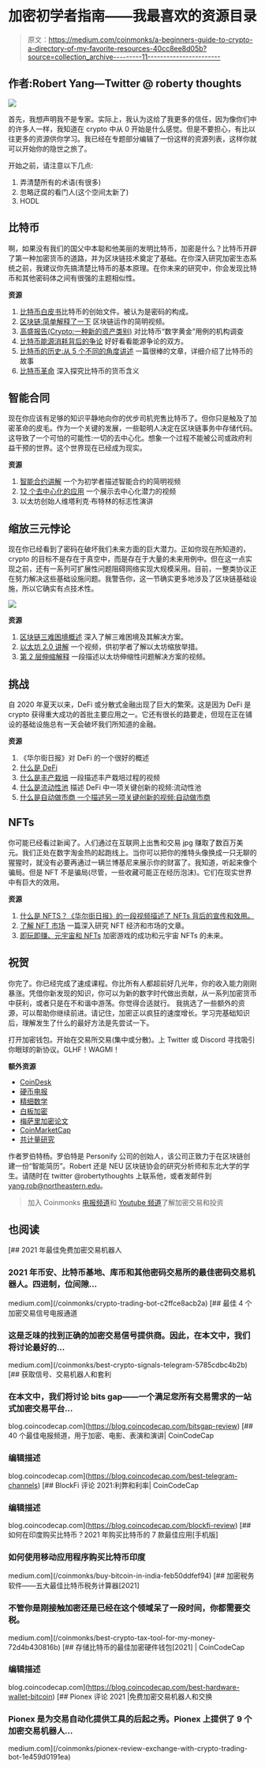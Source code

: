 # 加密初学者指南——我最喜欢的资源目录

> 原文：<https://medium.com/coinmonks/a-beginners-guide-to-crypto-a-directory-of-my-favorite-resources-40cc8ee8d05b?source=collection_archive---------11----------------------->

## 作者:Robert Yang—Twitter @ roberty thoughts

![](img/ab74c98b7d99e95b73d7cd8665b5f097.png)

首先，我想声明我不是专家。实际上，我认为这给了我更多的信任，因为像你们中的许多人一样，我知道在 crypto 中从 0 开始是什么感觉。但是不要担心，有比以往更多的资源供你学习。我已经在专题部分编辑了一份这样的资源列表，这样你就可以开始你的隐世之旅了。

开始之前，请注意以下几点:

1.  弄清楚所有的术语(有很多)
2.  忽略迂腐的看门人(这个空间太新了)
3.  HODL

## 比特币

啊，如果没有我们的国父中本聪和他美丽的发明比特币，加密是什么？比特币开辟了第一种加密货币的道路，并为区块链技术奠定了基础。在你深入研究加密生态系统之前，我建议你先搞清楚比特币的基本原理。在你未来的研究中，你会发现比特币和其他密码体之间有很强的主题相似性。

**资源**

1.  [比特币白皮书](https://bitcoin.org/bitcoin.pdf)比特币的创始文件。被认为是密码的构成。
2.  [区块链:简单解释了一下](https://www.youtube.com/watch?v=SSo_EIwHSd4) 区块链运作的简明视频。
3.  [高盛报告(Crypto:一种新的资产类别)](https://www.goldmansachs.com/insights/pages/crypto-a-new-asset-class.html) 对比特币“数字黄金”用例的机构调查
4.  [比特币能源消耗背后的争论](https://hbr.org/2021/05/how-much-energy-does-bitcoin-actually-consume) 好好看看能源争论的双方。
5.  [比特币的历史:从 5 个不同的角度讲述](https://theconversation.com/a-history-of-bitcoin-told-through-the-five-different-groups-who-bought-it-98359) 一篇很棒的文章，详细介绍了比特币的故事
6.  [比特币革命](/@nic__carter/a-most-peaceful-revolution-8b63b64c203e) 深入探究比特币的货币含义

## 智能合同

现在你应该有足够的知识平静地向你的优步司机兜售比特币了。但你只是触及了加密革命的皮毛。作为一个关键的发展，一些聪明人决定在区块链事务中存储代码。这导致了一个可怕的可能性:一切的去中心化。想象一个过程不能被公司或政府利益干预的世界。这个世界现在已经成为现实。

**资源**

1.  [智能合约讲解](https://www.youtube.com/watch?v=pWGLtjG-F5c) 一个为初学者描述智能合约的简明视频
2.  [12 个去中心化的应用](https://www.youtube.com/watch?v=oPIupbsVimc) 一个展示去中心化潜力的视频
3.  以太坊创始人维塔利克·布特林的标志性演讲

## 缩放三元悖论

现在你已经看到了密码在破坏我们未来方面的巨大潜力。正如你现在所知道的，crypto 的目标不是存在于真空中，而是存在于大量的未来用例中。但在这一点实现之前，还有一系列可扩展性问题阻碍网络实现大规模采用。目前，一整类协议正在努力解决这些基础设施问题。我警告你，这一节确实更多地涉及了区块链基础设施，所以它确实有点技术性。

![](img/756f939a6c1f8d53ec7e49bb6196f96d.png)

**资源**

1.  [区块链三难困境概述](https://medium.com/r?url=https%3A%2F%2Fwww.gemini.com%2Fcryptopedia%2Fblockchain-trilemma-decentralization-scalability-definition%23section-solving-the-blockchain-trilemma) 深入了解三难困境及其解决方案。
2.  [以太坊 2.0 讲解](https://www.youtube.com/watch?v=pycVClxWUN8) 一个视频，供初学者了解以太坊缩放举措。
3.  [第 2 层伸缩解释](https://www.youtube.com/watch?v=BgCgauWVTs0&t=300s) 一段描述以太坊伸缩性问题解决方案的视频。

## 挑战

自 2020 年夏天以来，DeFi 或分散式金融出现了巨大的繁荣。这是因为 DeFi 是 crypto 获得重大成功的首批主要应用之一。它还有很长的路要走，但现在正在铺设的基础设施总有一天会破坏我们所知道的金融。

**资源**

1.  《华尔街日报》对 DeFi 的一个很好的概述
2.  [什么是 DeFi](https://www.youtube.com/watch?v=17QRFlml4pA) 
3.  [什么是丰产栽培](https://www.youtube.com/watch?v=ClnnLI1SClA&t=9s) 一段描述丰产栽培过程的视频
4.  [什么是流动性池](https://www.youtube.com/watch?v=dVJzcFDo498&t=25s) 描述 DeFi 中一项关键创新的视频:流动性池
5.  [什么是自动做市商
    一个描述另一项关键创新的视频:自动做市商](https://www.youtube.com/watch?v=1PbZMudPP5E&t=16s)

## NFTs

你可能已经看过新闻了。人们通过在互联网上出售和交易 jpg 赚取了数百万美元。我们正处在数字淘金热的起跑线上。当你可以把你的推特头像换成一只无聊的猩猩时，就没有必要再通过一辆兰博基尼来展示你的财富了。我知道，听起来像个骗局。但是 NFT 不是骗局(尽管，一些收藏可能正在经历泡沫)。它们在现实世界中有巨大的效用。

**资源**

1.  [什么是 NFTS？《华尔街日报》的一段视频描述了 NFTs 背后的宣传和效用。](https://www.youtube.com/watch?v=zpROwouRo_M)
2.  [了解 NFT 市场](https://hbr.org/2021/11/making-sense-of-the-nft-marketplace) 一篇深入研究 NFT 经济和市场的文章。
3.  [即玩即赚、元宇宙和 NFTs](https://www.coindesk.com/business/2021/09/14/play-to-earn-is-already-the-biggest-star-in-the-metaverse/) 加密游戏的成功和元宇宙 NFTs 的未来。

## 祝贺

你完了。你已经完成了速成课程。你比所有人都超前好几光年，你的收入能力刚刚暴涨。凭借你新发现的知识，你可以为新的数字时代做出贡献，从一系列加密货币中获利，或者只是在不和谐中游荡。你觉得合适就行。
我挑选了一些额外的资源，可以帮助你继续前进。请记住，加密正以疯狂的速度增长。学习完基础知识后，理解发生了什么的最好方法是先尝试一下。

打开加密钱包。开始在交易所交易(集中或分散)。上 Twitter 或 Discord 寻找吸引你眼球的新协议。GLHF！WAGMI！

**额外资源**

*   [CoinDesk](https://www.coindesk.com/)
*   [硬币电报](https://cointelegraph.com/)
*   [精细数学](https://www.youtube.com/channel/UCh1ob28ceGdqohUnR7vBACA)
*   [白板加密](https://www.youtube.com/c/whiteboardcrypto)
*   [梅萨里加密论文](https://medium.com/r?url=https%3A%2F%2Fmessari.io%2Fcrypto-theses-for-2022)
*   [CoinMarketCap](https://coinmarketcap.com/)
*   [共计量研究](https://coinmetrics.io/insights/original-research/)

作者罗伯特杨。罗伯特是 Personify 公司的创始人，该公司正致力于在区块链创建一份“智能简历”。Robert 还是 NEU 区块链协会的研究分析师和东北大学的学生。请随时在 twitter @robertythoughts 上联系他，或者发邮件到 yang.rob@northeastern.edu。

> 加入 Coinmonks [电报频道](https://t.me/coincodecap)和 [Youtube 频道](https://www.youtube.com/c/coinmonks/videos)了解加密交易和投资

## 也阅读

[](/coinmonks/crypto-trading-bot-c2ffce8acb2a) [## 2021 年最佳免费加密交易机器人

### 2021 年币安、比特币基地、库币和其他密码交易所的最佳密码交易机器人。四进制，位间隙…

medium.com](/coinmonks/crypto-trading-bot-c2ffce8acb2a) [](/coinmonks/best-crypto-signals-telegram-5785cdbc4b2b) [## 最佳 4 个加密交易信号电报通道

### 这是乏味的找到正确的加密交易信号提供商。因此，在本文中，我们将讨论最好的…

medium.com](/coinmonks/best-crypto-signals-telegram-5785cdbc4b2b) [](https://blog.coincodecap.com/bitsgap-review) [## 获取信号、交易机器人和套利

### 在本文中，我们将讨论 bits gap——一个满足您所有交易需求的一站式加密交易平台…

blog.coincodecap.com](https://blog.coincodecap.com/bitsgap-review) [](https://blog.coincodecap.com/best-telegram-channels) [## 40 个最佳电报频道，用于加密、电影、表演和演讲| CoinCodeCap

### 编辑描述

blog.coincodecap.com](https://blog.coincodecap.com/best-telegram-channels) [](https://blog.coincodecap.com/blockfi-review) [## BlockFi 评论 2021:利弊和利率| CoinCodeCap

### 编辑描述

blog.coincodecap.com](https://blog.coincodecap.com/blockfi-review) [](/coinmonks/buy-bitcoin-in-india-feb50ddfef94) [## 如何在印度购买比特币？2021 年购买比特币的 7 款最佳应用[手机版]

### 如何使用移动应用程序购买比特币印度

medium.com](/coinmonks/buy-bitcoin-in-india-feb50ddfef94) [](/coinmonks/best-crypto-tax-tool-for-my-money-72d4b430816b) [## 加密税务软件——五大最佳比特币税务计算器[2021]

### 不管你是刚接触加密还是已经在这个领域呆了一段时间，你都需要交税。

medium.com](/coinmonks/best-crypto-tax-tool-for-my-money-72d4b430816b) [](https://blog.coincodecap.com/best-hardware-wallet-bitcoin) [## 存储比特币的最佳加密硬件钱包[2021] | CoinCodeCap

### 编辑描述

blog.coincodecap.com](https://blog.coincodecap.com/best-hardware-wallet-bitcoin) [](/coinmonks/pionex-review-exchange-with-crypto-trading-bot-1e459d0191ea) [## Pionex 评论 2021 |免费加密交易机器人和交换

### Pionex 是为交易自动化提供工具的后起之秀。Pionex 上提供了 9 个加密交易机器人…

medium.com](/coinmonks/pionex-review-exchange-with-crypto-trading-bot-1e459d0191ea)
